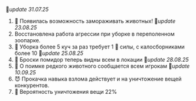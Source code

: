 🚩*update 31.07.25*
1. 🥶 Появилась возможность замораживать животных!
🚩*update 23.08.25*
1. Восстановлена работа агрессии при уборке в переполенном зоопарке.
2. 💩 Уборка более 5 куч за раз требует 1 💪 силы, с калосборниками более 10
🚩*update 25.08.25*
1. 🍅 Броски помидор теперь видны всем в локации
🚩*update 28.08.25*
1. 📣 О поимке редкого животного сообщается всем игрокам
🚩*update 10.09.25*
1. 😈 Прокачка навыка взлома действует и на уничтожение вещей конкурентов.
2. 🚨 Вероятность уничтожения вещи 22%